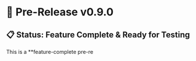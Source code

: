 # 🚀 Pre-Release v0.9.0

## 📋 Status: Feature Complete & Ready for Testing

This is a **feature-complete pre-re